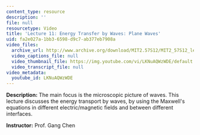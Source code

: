 ```yaml
---
content_type: resource
description: ''
file: null
resourcetype: Video
title: 'Lecture 11: Energy Transfer by Waves: Plane Waves'
uid: fa2e027a-1bb3-6598-d9c7-ab377eb7908a
video_files:
  archive_url: http://www.archive.org/download/MIT2.57S12/MIT2_57S12_lec11_300k.mp4
  video_captions_file: null
  video_thumbnail_file: https://img.youtube.com/vi/LKNuAQWzWDE/default.jpg
  video_transcript_file: null
video_metadata:
  youtube_id: LKNuAQWzWDE
---
```


**Description:** The main focus is the microscopic picture of waves. This lecture discusses the energy transport by waves, by using the Maxwell's equations in different electric/magnetic fields and between different interfaces.

**Instructor:** Prof. Gang Chen